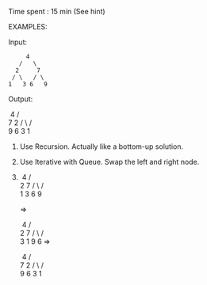 Time spent : 15 min (See hint)

EXAMPLES:

Input: 

```
     4
   /   \
  2     7
 / \   / \
1   3 6   9
```

Output: 

​     4
   /   \
  7     2
 / \   / \
9   6 3   1



1. Use Recursion.  Actually like a bottom-up solution.

2. Use Iterative with Queue. Swap the left and right node.

3. ​     4
      /   \
     2     7
    / \   / \
   1   3 6   9

   =>

   ​     4
      /   \
     2     7
    / \   / \
   3   1 9   6
   =>

   ​     4
      /   \
     7     2
    / \   / \
   9   6 3   1